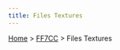 ```yaml
---
title: Files Textures
---
```


[Home](/ff7-flat-wiki/Main%20Page.md) > [FF7CC](/ff7-flat-wiki/FF7CC.md) > Files Textures


